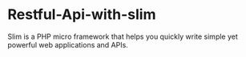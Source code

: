 # Restful-Api-with-slim
Slim is a PHP micro framework that helps you quickly write simple yet powerful web applications and APIs.
